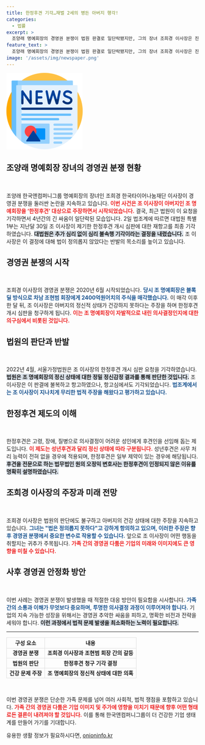 ```yaml
---
title: 한정후견 기각…재벌 2세의 병든 아버지 행각!
categories:
  - 법률
excerpt: >
  조양래 명예회장의 경영권 분쟁이 법원 판결로 일단락됐지만, 그의 장녀 조희경 이사장은 진실이 왜곡됐다며 반발을 계속하고 있다. 4년의 갈등 뒤에도 여전히 해소되지 않은 가족의 내부 갈등, 그 배후가 궁금하다!
feature_text: >
  조양래 명예회장의 경영권 분쟁이 법원 판결로 일단락됐지만, 그의 장녀 조희경 이사장은 진실이 왜곡됐다며 반발을 계속하고 있다. 4년의 갈등 뒤에도 여전히 해소되지 않은 가족의 내부 갈등, 그 배후가 궁금하다!
image: '/assets/img/newspaper.png'
---
```


<p><img src="/assets/img/newspaper.png" alt="kimp 속보" /></p>

<h2 data-ke-size="size26">조양래 명예회장 장녀의 경영권 분쟁 현황</h2>

<p data-ke-size="size16">&nbsp;</p>

<p>조양래 한국앤컴퍼니그룹 명예회장의 장녀인 조희경 한국타이어나눔재단 이사장이 경영권 분쟁을 둘러싼 논란을 지속하고 있습니다. <b><span style="color: #ee2323;">이번 사건은 조 이사장이 아버지인 조 명예회장을 ‘한정후견’ 대상으로 주장하면서 시작되었습니다.</span></b> 결국, 최근 법원이 이 요청을 기각하면서 4년간의 긴 싸움이 일단락된 모습입니다. 2일 법조계에 따르면 대법원 특별1부는 지난달 30일 조 이사장이 제기한 한정후견 개시 심판에 대한 재항고를 최종 기각하였습니다. <b><span style="background-color: #21538527;">대법원은 추가 심리 없이 심리 불속행 기각이라는 결정을 내렸습니다.</span></b> 조 이사장은 이 결정에 대해 법이 정의롭지 않았다는 반발의 목소리를 높이고 있습니다.</p>

<h2 data-ke-size="size26">경영권 분쟁의 시작</h2>

<p data-ke-size="size16">&nbsp;</p>

<p>조희경 이사장의 경영권 분쟁은 2020년 6월 시작되었습니다. <b><span style="color: #1a5490;">당시 조 명예회장은 블록딜 방식으로 차남 조현범 회장에게 2400억원어치의 주식을 매각했습니다.</span></b> 이 매각 이후 한 달 뒤, 조 이사장은 아버지의 정신적 상태가 건강하지 못하다는 주장을 하며 한정후견 개시 심판을 청구하게 됩니다. <b><span style="color: #ee2323;">이는 조 명예회장이 자발적으로 내린 의사결정인지에 대한 의구심에서 비롯된 것입니다.</span></b> </p>

<h2 data-ke-size="size26">법원의 판단과 반발</h2>

<p data-ke-size="size16">&nbsp;</p>

<p>2022년 4월, 서울가정법원은 조 이사장의 한정후견 개시 심판 요청을 기각하였습니다. <b><span style="background-color: #21538527;">법원은 조 명예회장의 정신 상태에 대한 정밀 정신감정 결과를 통해 판단한 것입니다.</span></b> 조 이사장은 이 판결에 불복하고 항고하였으나, 항고심에서도 기각되었습니다. <b><span style="color: #1a5490;">법조계에서는 조 이사장이 지나치게 무리한 법적 주장을 해왔다고 평가하고 있습니다.</span></b></p>

<h2 data-ke-size="size26">한정후견 제도의 이해</h2>

<p data-ke-size="size16">&nbsp;</p>

<p>한정후견은 고령, 장애, 질병으로 의사결정이 어려운 성인에게 후견인을 선임해 돕는 제도입니다. <b><span style="color: #ee2323;">이 제도는 성년후견과 달리 정신 상태에 따라 구분됩니다.</span></b> 성년후견은 사무 처리 능력이 전혀 없을 경우에 적용되며, 한정후견은 일부 제약이 있는 경우에 해당됩니다. <b><span style="background-color: #21538527;">후견을 전문으로 하는 법무법인 원의 오정익 변호사는 한정후견이 인정되지 않은 이유를 명확히 설명하였습니다.</span></b></p>

<h2 data-ke-size="size26">조희경 이사장의 주장과 미래 전망</h2>

<p data-ke-size="size16">&nbsp;</p>

<p>조희경 이사장은 법원의 판단에도 불구하고 아버지의 건강 상태에 대한 주장을 지속하고 있습니다. <b><span style="color: #1a5490;">그녀는 "법은 정의롭지 못하다"고 강하게 항의하고 있으며, 이러한 주장은 향후 경영권 분쟁에서 중요한 변수로 작용할 수 있습니다.</span></b> 앞으로 조 이사장이 어떤 행동을 취할지는 귀추가 주목됩니다. <b><span style="color: #ee2323;">가족 간의 경영권 다툼은 기업의 미래와 이미지에도 큰 영향을 미칠 수 있습니다.</span></b></p>

<h2 data-ke-size="size26">사후 경영권 안정화 방안</h2>

<p data-ke-size="size16">&nbsp;</p>

<p>이번 사례는 경영권 분쟁이 발생했을 때 적절한 대응 방안이 필요함을 시사합니다. <b><span style="color: #1a5490;">가족 간의 소통과 이해가 무엇보다 중요하며, 투명한 의사결정 과정이 이루어져야 합니다.</span></b> 기업의 지속 가능한 성장을 위해서는 경영권 추악한 싸움을 피하고, 명확한 비전과 전략을 세워야 합니다. <b><span style="background-color: #21538527;">이런 과정에서 법적 문제 발생을 최소화하는 노력이 필요합니다.</span></b></p>

<hr>

<table style="width: 100%; border-collapse: collapse;">
  <thead>
    <tr>
      <th style="text-align: center; border: 1px solid #dddddd;">구성 요소</th>
      <th style="text-align: center; border: 1px solid #dddddd;">내용</th>
    </tr>
  </thead>
  <tbody>
    <tr>
      <td style="text-align: center; border: 1px solid #dddddd;"><b>경영권 분쟁</b></td>
      <td style="text-align: center; border: 1px solid #dddddd;"><b>조희경 이사장과 조현범 회장 간의 갈등</b></td>
    </tr>
    <tr>
      <td style="text-align: center; border: 1px solid #dddddd;"><b>법원의 판단</b></td>
      <td style="text-align: center; border: 1px solid #dddddd;"><b>한정후견 청구 기각 결정</b></td>
    </tr>
    <tr>
      <td style="text-align: center; border: 1px solid #dddddd;"><b>건강 문제 주장</b></td>
      <td style="text-align: center; border: 1px solid #dddddd;"><b>조 명예회장의 정신적 상태에 대한 의혹</b></td>
    </tr>
  </tbody>
</table>

<p data-ke-size="size16">&nbsp;</p>

<p>이번 경영권 분쟁은 단순한 가족 문제를 넘어 여러 사회적, 법적 쟁점을 포함하고 있습니다. <b><span style="color: #ee2323;">가족 간의 경영권 다툼은 기업 이미지 및 주가에 영향을 미치기 때문에 향후 어떤 형태로든 결론이 내려져야 할 것입니다.</span></b> 이를 통해 한국앤컴퍼니그룹이 더 건강한 기업 생태계를 만들어 가기를 기대합니다.</p>
유용한 생활 정보가 필요하시다면, <a href="https://onioninfo.kr" rel="dofollow">onioninfo.kr</a>


